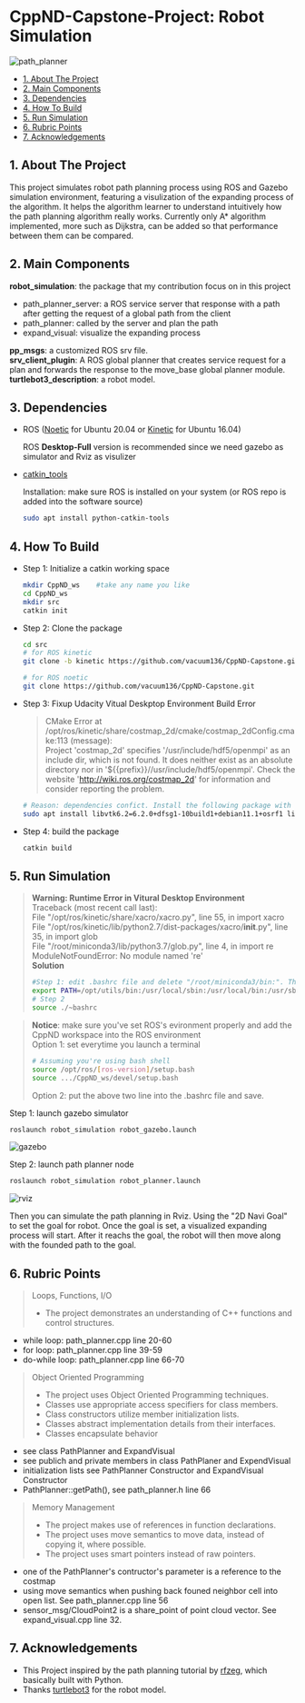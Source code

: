 <h1>CppND-Capstone-Project: Robot Simulation</h1>

![path_planner](Capstone_overview.gif)

- [1. About The Project](#1-about-the-project)
- [2. Main Components](#2-main-components)
- [3. Dependencies](#3-dependencies)
- [4. How To Build](#4-how-to-build)
- [5. Run Simulation](#5-run-simulation)
- [6. Rubric Points](#6-rubric-points)
- [7. Acknowledgements](#7-acknowledgements)

## 1. About The Project

This project simulates robot path planning process using ROS and Gazebo simulation environment, featuring a visulization of the expanding process of the algorithm. It helps the algorithm learner to understand intuitively how the path planning algorithm really works. Currently only A* algorithm implemented, more such as Dijkstra, can be added so that performance between them can be compared.

## 2. Main Components

**robot_simulation**: the package that my contribution focus on in this project  
  - path_planner_server: a ROS service server that response with a path after getting the request of a global path from the client
  - path_planner: called by the server and plan the path
  - expand_visual: visualize the expanding process

**pp_msgs**: a customized ROS srv file.  
**srv_client_plugin**: A ROS global planner that creates service request for a plan and forwards the response to the move_base global planner module.  
**turtlebot3_description**: a robot model.  

## 3. Dependencies

- ROS ([Noetic][ros-noetic-installation] for Ubuntu 20.04 or [Kinetic][ros-kinetic-installation] for Ubuntu 16.04)
  
  ROS **Desktop-Full** version is recommended since we need gazebo as simulator and Rviz as visulizer

- [catkin_tools][catkin-tools-doc]
  
  Installation: make sure ROS is installed on your system (or ROS repo is added into the software source)
  ```bash
  sudo apt install python-catkin-tools
  ```

## 4. How To Build

- Step 1: Initialize a catkin working space

  ```bash
  mkdir CppND_ws    #take any name you like
  cd CppND_ws
  mkdir src
  catkin init
  ```

- Step 2: Clone the package

  ```bash
  cd src
  # for ROS kinetic
  git clone -b kinetic https://github.com/vacuum136/CppND-Capstone.git

  # for ROS noetic
  git clone https://github.com/vacuum136/CppND-Capstone.git
  ```

- Step 3: Fixup Udacity Vitual Deskptop Environment Build Error
  
  > CMake Error at /opt/ros/kinetic/share/costmap_2d/cmake/costmap_2dConfig.cmake:113 (message):  
  Project 'costmap_2d' specifies '/usr/include/hdf5/openmpi' as an include dir, which is not found.  It does neither exist as an absolute directory nor in '${{prefix}}//usr/include/hdf5/openmpi'.  Check the website 'http://wiki.ros.org/costmap_2d' for information and consider reporting the problem. 

  ```bash
  # Reason: dependencies confict. Install the following package with specified version.
  sudo apt install libvtk6.2=6.2.0+dfsg1-10build1+debian11.1+osrf1 libpcl-dev libvtk6-dev=6.2.0+dfsg1-10build1+debian11.1+osrf1 libvtk6-java=6.2.0+dfsg1-10build1+debian11.1+osrf1 tcl-vtk6=6.2.0+dfsg1-10build1+debian11.1+osrf1 python-vtk6=6.2.0+dfsg1-10build1+debian11.1+osrf1 libvtk6.2-qt=6.2.0+dfsg1-10build1+debian11.1+osrf1  libvtk6-qt-dev=6.2.0+dfsg1-10build1+debian11.1+osrf1 vtk6=6.2.0+dfsg1-10build1+debian11.1+osrf1
  ```

- Step 4: build the package

  ```bash
  catkin build
  ```

## 5. Run Simulation

> **Warning: Runtime Error in Vitural Desktop Environment**  
> Traceback (most recent call last):  
  File "/opt/ros/kinetic/share/xacro/xacro.py", line 55, in <module> import xacro  
  File "/opt/ros/kinetic/lib/python2.7/dist-packages/xacro/__init__.py", line 35, in <module> import glob  
  File "/root/miniconda3/lib/python3.7/glob.py", line 4, in <module> import re  
  ModuleNotFoundError: No module named 're'  
  **Solution**
  >```bash
> #Step 1: edit .bashrc file and delete "/root/miniconda3/bin:". The PATH should look as below:
> export PATH=/opt/utils/bin:/usr/local/sbin:/usr/local/bin:/usr/sbin:/usr/bin:/sbin:/bin:/opt/VirtualGL/bin:/opt/TurboVNC/bin:/opt/swift/swift-4.0.3-RELEASE-ubuntu16.04/usr/bin
> # Step 2
> source ./~bashrc
> ```  


> **Notice**: make sure you've set ROS's evironment properly and add the CppND workspace into the ROS environment  
> Option 1: set everytime you launch a terminal
> ```bash
> # Assuming you're using bash shell
> source /opt/ros/[ros-version]/setup.bash
> source .../CppND_ws/devel/setup.bash
> ```
> Option 2: put the above two line into the .bashrc file and save.

Step 1: launch gazebo simulator

```bash
roslaunch robot_simulation robot_gazebo.launch
```
![gazebo](pic_gazebo_overview.png)

Step 2: launch path planner node

```bash
roslaunch robot_simulation robot_planner.launch
``` 
![rviz](pic_rviz_overview.png)

Then you can simulate the path planning in Rviz. Using the "2D Navi Goal" to set the goal for robot. Once the goal is set, a visualized expanding process will start. After it reachs the goal, the robot will then move along with the founded path to the goal. 

## 6. Rubric Points  

> Loops, Functions, I/O  
> - The project demonstrates an understanding of C++ functions and control structures.

- while loop: path_planner.cpp line 20-60
- for loop: path_planner.cpp line 39-59
- do-while loop: path_planner.cpp line 66-70

> Object Oriented Programming  
> - The project uses Object Oriented Programming techniques. 
> - Classes use appropriate access specifiers for class members.
> - Class constructors utilize member initialization lists. 
> - Classes abstract implementation details from their interfaces.
> - Classes encapsulate behavior

- see class PathPlanner and ExpandVisual
- see publich and private members in class PathPlaner and ExpendVisual
- initialization lists see PathPlanner Constructor and ExpandVisual Constructor
- PathPlanner::getPath(), see path_planner.h line 66

> Memory Management  
> - The project makes use of references in function declarations. 
> - The project uses move semantics to move data, instead of copying it, where possible.
> - The project uses smart pointers instead of raw pointers.

- one of the PathPlanner's contructor's parameter is a reference to the costmap
- using move semantics when pushing back founed neighbor cell into open list. See path_planner.cpp line 56
- sensor_msg/CloudPoint2 is a share_point of point cloud vector. See expand_visual.cpp line 32.

## 7. Acknowledgements

- This Project inspired by the path planning tutorial by [rfzeg](https://github.com/rfzeg/path_planning_intro), which basically built with Python.
- Thanks [turtlebot3](https://github.com/ROBOTIS-GIT/turtlebot3) for the robot model.




[catkin-tools-doc]: https://catkin-tools.readthedocs.io/en/latest/installing.html
[ros-noetic-installation]: http://wiki.ros.org/noetic/Installation/Ubuntu
[ros-kinetic-installation]: http://wiki.ros.org/kinetic/Installation/Ubuntu